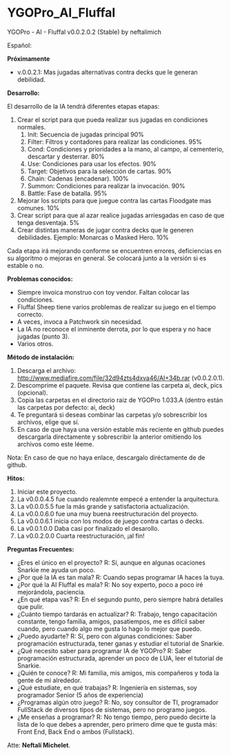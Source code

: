 # YGOPro_AI_Fluffal
YGOPro - AI - Fluffal v0.0.2.0.2 (Stable) by neftalimich

Español: 

**Próximamente**
- v.0.0.2.1: Mas jugadas alternativas contra decks que le generan debilidad.
	
**Desarrollo:**

El desarrollo de la IA tendrá diferentes etapas etapas:

1. Crear el script para que pueda realizar sus jugadas en condiciones normales.
	1. Init: Secuencia de jugadas principal 90% 
	2. Filter: Filtros y contadores para realizar las condiciones. 95%
	3. Cond: Condiciones y prioridades a la mano, al campo, al cementerio, descartar y desterrar. 80%
	4. Use: Condiciones para usar los efectos. 90%
	5. Target: Objetivos para la selección de cartas. 90%
	6. Chain: Cadenas (encadenar). 100%
	7. Summon: Condiciones para realizar la invocación. 90%
	8. Battle: Fase de batalla. 95%
2. Mejorar los scripts para que juegue contra las cartas Floodgate mas comunes. 10%
3. Crear script para que al azar realice jugadas arriesgadas en caso de que tenga desventaja. 5%
4. Crear distintas maneras de jugar contra decks que le generen debilidades. Ejemplo: Monarcas o Masked Hero. 10%

Cada etapa irá mejorando conforme se encuentren errores, deficiencias en su algoritmo o mejoras en general.
Se colocará junto a la versión si es estable o no.

**Problemas conocidos:**
- Siempre invoica monstruo con toy vendor. Faltan colocar las condiciones.
- Fluffal Sheep tiene varios problemas de realizar su juego en el tiempo correcto.
- A veces, invoca a Patchwork sin necesidad.
- La IA no reconoce el inminente derrota, por lo que espera y no hace jugadas (punto 3).
- Varios otros.

**Método de instalación:**

1. Descarga el archivo: http://www.mediafire.com/file/32d94zts4dxva46/AI+34b.rar (v0.0.2.0.1). 
2. Descomprime el paquete. Revisa que contiene las carpeta ai, deck, pics (opcional).
3. Copia las carpetas en el directorio raiz de YGOPro 1.033.A (dentro están las carpetas por defecto: ai, deck)
4. Te preguntará si deseas combinar las carpetas y/o sobrescribir los archivos, elige que sí.
5. En caso de que haya una versión estable más reciente en github puedes descargarla directamente y sobrescribir la anterior omitiendo los archivos como este léeme.

Nota: En caso de que no haya enlace, descargalo diréctamente de de github.

**Hitos:**

1. Iniciar este proyecto.
2. La v0.0.0.4.5 fue cuando realemnte empecé a entender la arquitectura.
3. La v0.0.0.5.5 fue la más grande y satisfactoria actualización.
4. La v0.0.0.6.0 fue una muy buena reestructuración del proyecto.
5. La v0.0.0.6.1 inicia con los modos de juego contra cartas o decks.
6. La v0.0.1.0.0 Daba casi por finalizado el desarollo.
7. La v0.0.2.0.0 Cuarta reestructuración, ¡al fin!


**Preguntas Frecuentes:**
- ¿Eres el único en el proyecto?
R: Sí, aunque en algunas ocaciones Snarkie me ayuda un poco.
- ¿Por qué la IA es tan mala?
R: Cuando sepas programar IA haces la tuya.
- ¿Por qué la AI Fluffal es mala?
R: No soy experto, poco a poco iré mejorándola, paciencia.
- ¿En qué etapa vas?
R: En el segundo punto, pero siempre habrá detalles que pulir.
- ¿Cuánto tiempo tardarás en actualizar?
R: Trabajo, tengo capacitación constante, tengo familia, amigos, pasatiempos, me es difícil saber cuando, pero cuando algo me gusta lo hago lo mejor que puedo.
- ¿Puedo ayudarte?
R: Sí, pero con algunas condiciones: Saber programación estructurada, tener ganas y estudiar el tutorial de Snarkie.
- ¿Qué necesito saber para programar IA de YGOPro?
R: Saber programación estructurada, aprender un poco de LUA, leer el tutorial de Snarkie.
- ¿Quién te conoce? 
R: Mi familia, mis amigos, mis compañeros y toda la gente de mi alrededor.
- ¿Qué estudiate, en qué trabajas? 
R: Ingeniería en sistemas, soy programador Senior (5 años de experiencia)
- ¿Programas algún otro juego?
R: No, soy consultor de TI, programador FullStack de diversos tipos de sistemas, pero no programo juegos.
- ¿Me enseñas a programar?
R: No tengo tiempo, pero puedo decirte la lista de lo que debes a aprender,
pero primero dime que te gusta más: Front End, Back End o ambos (Fullstack).

Atte: **Neftalí Michelet**.
